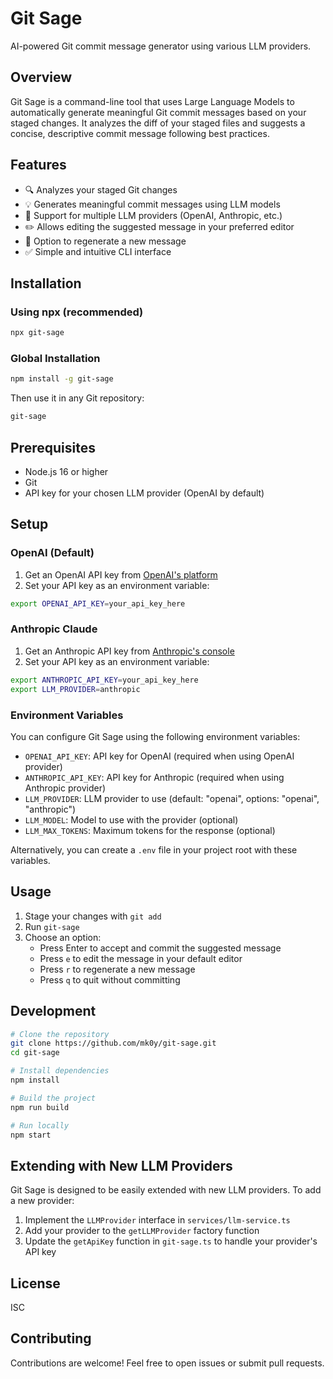 # Git Sage

AI-powered Git commit message generator using various LLM providers.

## Overview

Git Sage is a command-line tool that uses Large Language Models to automatically generate meaningful Git commit messages based on your staged changes. It analyzes the diff of your staged files and suggests a concise, descriptive commit message following best practices.

## Features

- 🔍 Analyzes your staged Git changes
- 💡 Generates meaningful commit messages using LLM models
- 🔄 Support for multiple LLM providers (OpenAI, Anthropic, etc.)
- ✏️ Allows editing the suggested message in your preferred editor
- 🔄 Option to regenerate a new message
- ✅ Simple and intuitive CLI interface

## Installation

### Using npx (recommended)

```bash
npx git-sage
```

### Global Installation

```bash
npm install -g git-sage
```

Then use it in any Git repository:

```bash
git-sage
```

## Prerequisites

- Node.js 16 or higher
- Git
- API key for your chosen LLM provider (OpenAI by default)

## Setup

### OpenAI (Default)

1. Get an OpenAI API key from [OpenAI's platform](https://platform.openai.com/api-keys)
2. Set your API key as an environment variable:

```bash
export OPENAI_API_KEY=your_api_key_here
```

### Anthropic Claude

1. Get an Anthropic API key from [Anthropic's console](https://console.anthropic.com/)
2. Set your API key as an environment variable:

```bash
export ANTHROPIC_API_KEY=your_api_key_here
export LLM_PROVIDER=anthropic
```

### Environment Variables

You can configure Git Sage using the following environment variables:

- `OPENAI_API_KEY`: API key for OpenAI (required when using OpenAI provider)
- `ANTHROPIC_API_KEY`: API key for Anthropic (required when using Anthropic provider)
- `LLM_PROVIDER`: LLM provider to use (default: "openai", options: "openai", "anthropic")
- `LLM_MODEL`: Model to use with the provider (optional)
- `LLM_MAX_TOKENS`: Maximum tokens for the response (optional)

Alternatively, you can create a `.env` file in your project root with these variables.

## Usage

1. Stage your changes with `git add`
2. Run `git-sage`
3. Choose an option:
   - Press Enter to accept and commit the suggested message
   - Press `e` to edit the message in your default editor
   - Press `r` to regenerate a new message
   - Press `q` to quit without committing

## Development

```bash
# Clone the repository
git clone https://github.com/mk0y/git-sage.git
cd git-sage

# Install dependencies
npm install

# Build the project
npm run build

# Run locally
npm start
```

## Extending with New LLM Providers

Git Sage is designed to be easily extended with new LLM providers. To add a new provider:

1. Implement the `LLMProvider` interface in `services/llm-service.ts`
2. Add your provider to the `getLLMProvider` factory function
3. Update the `getApiKey` function in `git-sage.ts` to handle your provider's API key

## License

ISC

## Contributing

Contributions are welcome! Feel free to open issues or submit pull requests.
